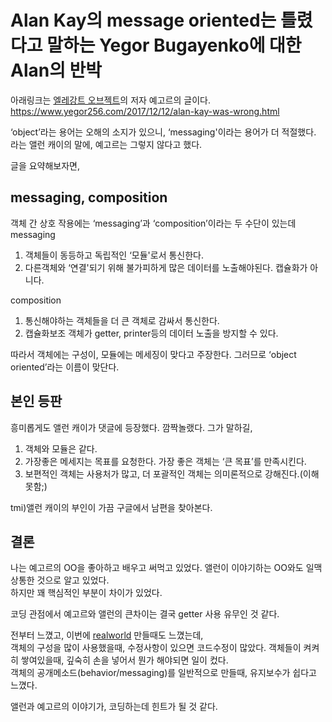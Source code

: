 # Alan Kay의 message oriented는 틀렸다고 말하는 Yegor Bugayenko에 대한 Alan의 반박
아래링크는 [엘레강트 오브젝트](https://product.kyobobook.co.kr/detail/S000001902572)의 저자 예고르의 글이다.  
https://www.yegor256.com/2017/12/12/alan-kay-was-wrong.html    
  
‘object’라는 용어는 오해의 소지가 있으니, ‘messaging'이라는 용어가 더 적절했다.  
라는 앨런 캐이의 말에, 예고르는 그렇지 않다고 했다.  
  
글을 요약해보자면,
## messaging, composition
객체 간 상호 작용에는 ‘messaging’과 ‘composition’이라는 두 수단이 있는데  
messaging
1. 객체들이 동등하고 독립적인 ‘모듈'로서 통신한다.
2. 다른객체와 ‘연결'되기 위해 불가피하게 많은 데이터를 노출해야된다. 캡슐화가 아니다.

composition
1. 통신해야하는 객체들을 더 큰 객체로 감싸서 통신한다.
2. 캡슐화보조 객체가 getter, printer등의 데이터 노출을 방지할 수 있다.  
  
따라서 객체에는 구성이, 모듈에는 메세징이 맞다고 주장한다. 그러므로 ‘object oriented’라는 이름이 맞단다.

## 본인 등판
흥미롭게도 앨런 캐이가 댓글에 등장했다. 깜짝놀랬다. 그가 말하길,
1. 객체와 모듈은 같다.
2. 가장좋은 메세지는 목표를 요청한다. 가장 좋은 객체는 ‘큰 목표’를 만족시킨다.
3. 보편적인 객체는 사용처가 많고, 더 포괄적인 객체는 의미론적으로 강해진다.(이해못함;)

tmi)앨런 캐이의 부인이 가끔 구글에서 남편을 찾아본다.

## 결론
나는 예고르의 OO을 좋아하고 배우고 써먹고 있었다. 앨런이 이야기하는 OO와도 일맥상통한 것으로 알고 있었다.  
하지만 꽤 핵심적인 부분이 차이가 있었다.  
  
코딩 관점에서 예고르와 앨런의 큰차이는 결국 getter 사용 유무인 것 같다.  

전부터 느꼈고, 이번에 [realworld](https://github.com/juniqlim/realworld-springboot-declarative-oop-style) 만들때도 느꼈는데,    
객체의 구성을 많이 사용했을때, 수정사항이 있으면 코드수정이 많았다. 객체들이 켜켜히 쌓여있을때, 깊숙히 손을 넣어서 뭔가 해야되면 일이 컸다.  
객체의 공개메소드(behavior/messaging)를 일반적으로 만들때, 유지보수가 쉽다고 느꼈다.  
  
앨런과 예고르의 이야기가, 코딩하는데 힌트가 될 것 같다.